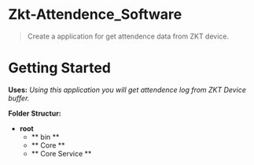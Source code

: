 # Zkt-Attendence_Software
> Create a application for get attendence data from ZKT device.


# Getting Started
**Uses:** *Using this application you will get attendence log from ZKT Device buffer.*

**Folder Structur:**
- **root**
    - ** bin **
    - ** Core **
    - ** Core Service **


